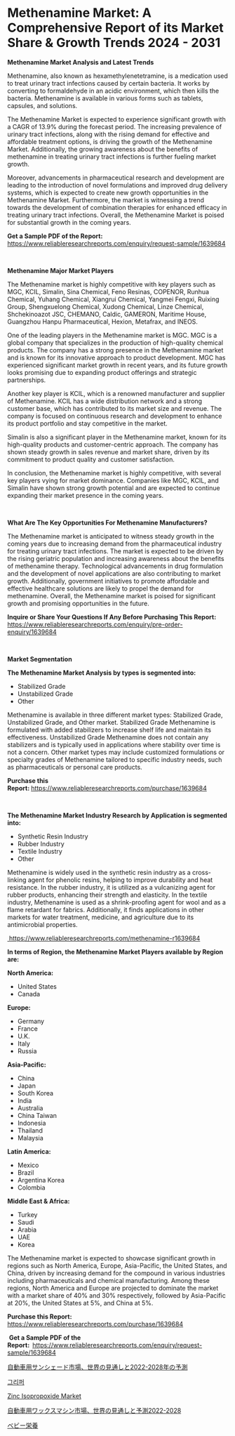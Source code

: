 <p><h1>Methenamine Market: A Comprehensive Report of its Market Share & Growth Trends 2024 - 2031</h1></p><p><strong>Methenamine Market Analysis and Latest Trends</strong></p>
<p><p>Methenamine, also known as hexamethylenetetramine, is a medication used to treat urinary tract infections caused by certain bacteria. It works by converting to formaldehyde in an acidic environment, which then kills the bacteria. Methenamine is available in various forms such as tablets, capsules, and solutions.</p><p>The Methenamine Market is expected to experience significant growth with a CAGR of 13.9% during the forecast period. The increasing prevalence of urinary tract infections, along with the rising demand for effective and affordable treatment options, is driving the growth of the Methenamine Market. Additionally, the growing awareness about the benefits of methenamine in treating urinary tract infections is further fueling market growth.</p><p>Moreover, advancements in pharmaceutical research and development are leading to the introduction of novel formulations and improved drug delivery systems, which is expected to create new growth opportunities in the Methenamine Market. Furthermore, the market is witnessing a trend towards the development of combination therapies for enhanced efficacy in treating urinary tract infections. Overall, the Methenamine Market is poised for substantial growth in the coming years.</p></p>
<p><strong>Get a Sample PDF of the Report:&nbsp;</strong> <a href="https://www.reliableresearchreports.com/enquiry/request-sample/1639684">https://www.reliableresearchreports.com/enquiry/request-sample/1639684</a></p>
<p>&nbsp;</p>
<p><strong>Methenamine Major Market Players</strong></p>
<p><p>The Methenamine market is highly competitive with key players such as MGC, KCIL, Simalin, Sina Chemical, Feno Resinas, COPENOR, Runhua Chemical, Yuhang Chemical, Xiangrui Chemical, Yangmei Fengxi, Ruixing Group, Shengxuelong Chemical, Xudong Chemical, Linze Chemical, Shchekinoazot JSC, CHEMANO, Caldic, GAMERON, Maritime House, Guangzhou Hanpu Pharmaceutical, Hexion, Metafrax, and INEOS.</p><p>One of the leading players in the Methenamine market is MGC. MGC is a global company that specializes in the production of high-quality chemical products. The company has a strong presence in the Methenamine market and is known for its innovative approach to product development. MGC has experienced significant market growth in recent years, and its future growth looks promising due to expanding product offerings and strategic partnerships.</p><p>Another key player is KCIL, which is a renowned manufacturer and supplier of Methenamine. KCIL has a wide distribution network and a strong customer base, which has contributed to its market size and revenue. The company is focused on continuous research and development to enhance its product portfolio and stay competitive in the market.</p><p>Simalin is also a significant player in the Methenamine market, known for its high-quality products and customer-centric approach. The company has shown steady growth in sales revenue and market share, driven by its commitment to product quality and customer satisfaction.</p><p>In conclusion, the Methenamine market is highly competitive, with several key players vying for market dominance. Companies like MGC, KCIL, and Simalin have shown strong growth potential and are expected to continue expanding their market presence in the coming years.</p></p>
<p>&nbsp;</p>
<p><strong>What Are The Key Opportunities For Methenamine Manufacturers?</strong></p>
<p><p>The Methenamine market is anticipated to witness steady growth in the coming years due to increasing demand from the pharmaceutical industry for treating urinary tract infections. The market is expected to be driven by the rising geriatric population and increasing awareness about the benefits of methenamine therapy. Technological advancements in drug formulation and the development of novel applications are also contributing to market growth. Additionally, government initiatives to promote affordable and effective healthcare solutions are likely to propel the demand for methenamine. Overall, the Methenamine market is poised for significant growth and promising opportunities in the future.</p></p>
<p><strong>Inquire or Share Your Questions If Any Before Purchasing This Report:</strong> <a href="https://www.reliableresearchreports.com/enquiry/pre-order-enquiry/1639684">https://www.reliableresearchreports.com/enquiry/pre-order-enquiry/1639684</a></p>
<p>&nbsp;</p>
<p><strong>Market Segmentation</strong></p>
<p><strong>The Methenamine Market Analysis by types is segmented into:</strong></p>
<p><ul><li>Stabilized Grade</li><li>Unstabilized Grade</li><li>Other</li></ul></p>
<p><p>Methenamine is available in three different market types: Stabilized Grade, Unstabilized Grade, and Other market. Stabilized Grade Methenamine is formulated with added stabilizers to increase shelf life and maintain its effectiveness. Unstabilized Grade Methenamine does not contain any stabilizers and is typically used in applications where stability over time is not a concern. Other market types may include customized formulations or specialty grades of Methenamine tailored to specific industry needs, such as pharmaceuticals or personal care products.</p></p>
<p><strong>Purchase this Report:&nbsp;</strong><a href="https://www.reliableresearchreports.com/purchase/1639684">https://www.reliableresearchreports.com/purchase/1639684</a></p>
<p>&nbsp;</p>
<p><strong>The Methenamine Market Industry Research by Application is segmented into:</strong></p>
<p><ul><li>Synthetic Resin Industry</li><li>Rubber Industry</li><li>Textile Industry</li><li>Other</li></ul></p>
<p><p>Methenamine is widely used in the synthetic resin industry as a cross-linking agent for phenolic resins, helping to improve durability and heat resistance. In the rubber industry, it is utilized as a vulcanizing agent for rubber products, enhancing their strength and elasticity. In the textile industry, Methenamine is used as a shrink-proofing agent for wool and as a flame retardant for fabrics. Additionally, it finds applications in other markets for water treatment, medicine, and agriculture due to its antimicrobial properties.</p></p>
<p><a href="https://www.reliableresearchreports.com/methenamine-r1639684">&nbsp;https://www.reliableresearchreports.com/methenamine-r1639684</a></p>
<p><strong>In terms of Region, the Methenamine Market Players available by Region are:</strong></p>
<p>
    <p> <strong> North America: </strong>
        <ul>
            <li>United States</li>
            <li>Canada</li>
        </ul>
        </p> 
    <p> <strong> Europe: </strong>
        <ul>
            <li>Germany</li>
            <li>France</li>
            <li>U.K.</li>
            <li>Italy</li>
            <li>Russia</li>
        </ul>
        </p> 
    <p> <strong> Asia-Pacific: </strong>
        <ul>
            <li>China</li>
            <li>Japan</li>
            <li>South Korea</li>
            <li>India</li>
            <li>Australia</li>
            <li>China Taiwan</li>
            <li>Indonesia</li>
            <li>Thailand</li>
            <li>Malaysia</li>
        </ul>
        </p> 
    <p> <strong> Latin America: </strong>
        <ul>
            <li>Mexico</li>
            <li>Brazil</li>
            <li>Argentina Korea</li>
            <li>Colombia</li>
        </ul>
        </p> 
    <p> <strong> Middle East & Africa: </strong>
        <ul>
            <li>Turkey</li>
            <li>Saudi</li>
            <li>Arabia</li>
            <li>UAE</li>
            <li>Korea</li>
        </ul>
    </p>
    </p>
<p><p>The Methenamine market is expected to showcase significant growth in regions such as North America, Europe, Asia-Pacific, the United States, and China, driven by increasing demand for the compound in various industries including pharmaceuticals and chemical manufacturing. Among these regions, North America and Europe are projected to dominate the market with a market share of 40% and 30% respectively, followed by Asia-Pacific at 20%, the United States at 5%, and China at 5%.</p></p>
<p><strong>Purchase this Report: </strong><a href="https://www.reliableresearchreports.com/purchase/1639684">https://www.reliableresearchreports.com/purchase/1639684</a></p>
<p>&nbsp;<strong>Get a Sample PDF of the Report:&nbsp;&nbsp;</strong><a href="https://www.reliableresearchreports.com/enquiry/request-sample/1639684">https://www.reliableresearchreports.com/enquiry/request-sample/1639684</a></p>
<p><strong></strong></p>
<p><p><a href="https://medium.com/@nairn_boy/%E3%82%AB%E3%83%BC%E3%82%B5%E3%83%B3%E3%82%B7%E3%82%A7%E3%83%BC%E3%83%89%E5%B8%82%E5%A0%B4-%E3%82%B0%E3%83%AD%E3%83%BC%E3%83%90%E3%83%AB%E5%B1%95%E6%9C%9B%E3%81%8A%E3%82%88%E3%81%B3%E4%BA%88%E6%B8%AC2022-2028%E5%B8%82%E5%A0%B4%E4%BA%88%E6%B8%AC-%E5%B8%82%E5%A0%B4%E5%8B%95%E5%90%91-%E3%81%8A%E3%82%88%E3%81%B3%E5%BD%B1%E9%9F%BF%E5%88%86%E6%9E%90-2024%E5%B9%B4-2031%E5%B9%B4-59d23bbc0557">自動車用サンシェード市場、世界の見通しと2022-2028年の予測</a></p><p><a href="https://medium.com/@rftpfxyq44/%EA%B7%B8%EB%A6%AC%ED%8D%BC-%EC%8B%9C%EC%9E%A5-%EC%A0%90%EC%9C%A0%EC%9C%A8-%EA%B7%9C%EB%AA%A8-%ED%8A%B8%EB%A0%8C%EB%93%9C-%EC%82%B0%EC%97%85-%EB%B6%84%EC%84%9D-%EB%B3%B4%EA%B3%A0%EC%84%9C-%EC%9D%91%EC%9A%A9-%EB%B6%84%EC%95%BC-%EC%9E%90%EB%8F%99%EC%B0%A8-%EC%A0%9C%EC%A1%B0-%EC%A0%84%EC%9E%90-%EC%A0%84%EA%B8%B0-%EA%B8%88%EC%86%8D-%EC%A0%9C%ED%92%88-%EC%8B%9D%ED%92%88-%EC%9D%8C%EB%A3%8C-%ED%8D%BC%EC%8A%A4%EB%84%90-%EC%BC%80%EC%96%B4-%EA%B3%A0%EB%AC%B4-%ED%94%8C%EB%9D%BC%EC%8A%A4%ED%8B%B1-%EC%9C%A0%ED%98%95-%EC%A0%84%EB%8F%99-%EA%B7%B8%EB%A6%AC%ED%8D%BC-%EA%B3%B5%EC%95%95-15bf10084f04">그리퍼</a></p><p><a href="https://github.com/markusgodoy/Market-Research-Report-List-3/blob/main/zinc-isopropoxide-market.md">Zinc Isopropoxide Market</a></p><p><a href="https://medium.com/@nairn_boy/%E8%87%AA%E5%8B%95%E8%BB%8A%E3%83%AF%E3%83%83%E3%82%AF%E3%82%B9%E3%83%9E%E3%82%B7%E3%83%B3%E5%B8%82%E5%A0%B4-2022%E5%B9%B4%E3%81%8B%E3%82%892028%E5%B9%B4%E3%81%AE%E4%B8%96%E7%95%8C%E5%B1%95%E6%9C%9B%E3%81%A8%E4%BA%88%E6%B8%AC%E5%B8%82%E5%A0%B4%E8%A6%8F%E6%A8%A1%E3%81%A8%E3%82%B7%E3%82%A7%E3%82%A2%E5%88%86%E6%9E%90-%E6%88%90%E9%95%B7%E3%83%88%E3%83%AC%E3%83%B3%E3%83%89%E3%81%A8%E4%BA%88%E6%B8%AC-2024%E5%B9%B4-2031%E5%B9%B4-7a4660b88853">自動車用ワックスマシン市場、世界の見通しと予測2022-2028</a></p><p><a href="https://github.com/oqoeusbvpadwjs08/Market-Research-Report-List-2/blob/main/3012734134594.md">ベビー栄養</a></p></p>
